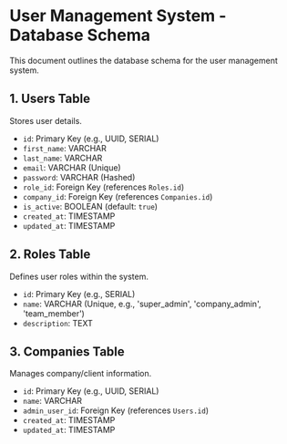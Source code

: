 # User Management System - Database Schema

This document outlines the database schema for the user management system.

## 1. Users Table

Stores user details.

-   `id`: Primary Key (e.g., UUID, SERIAL)
-   `first_name`: VARCHAR
-   `last_name`: VARCHAR
-   `email`: VARCHAR (Unique)
-   `password`: VARCHAR (Hashed)
-   `role_id`: Foreign Key (references `Roles.id`)
-   `company_id`: Foreign Key (references `Companies.id`)
-   `is_active`: BOOLEAN (default: `true`)
-   `created_at`: TIMESTAMP
-   `updated_at`: TIMESTAMP

## 2. Roles Table

Defines user roles within the system.

-   `id`: Primary Key (e.g., SERIAL)
-   `name`: VARCHAR (Unique, e.g., 'super_admin', 'company_admin', 'team_member')
-   `description`: TEXT

## 3. Companies Table

Manages company/client information.

-   `id`: Primary Key (e.g., UUID, SERIAL)
-   `name`: VARCHAR
-   `admin_user_id`: Foreign Key (references `Users.id`)
-   `created_at`: TIMESTAMP
-   `updated_at`: TIMESTAMP
